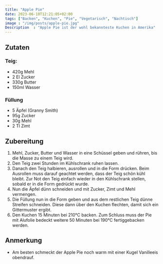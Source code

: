 ```yaml
---
title: "Apple Pie"
date: 2023-06-10T12:21:05+02:00
tags: ["Backen", "Kuchen", "Pie", "Vegetarisch", "Nachtisch"]
image : "/img/posts/apple-pie.jpg"
Description  : "Apple Pie ist der wohl bekannteste Kuchen in Amerika"
---
```

## Zutaten
### Teig:
- 420g Mehl
- 2 El Zucker
- 330g Butter
- 150ml Wasser
### Füllung
- 5 Äpfel (Granny Smith)
- 95g Zucker
- 30g Mehl
- 2 Tl Zimt


## Zubereitung
1. Mehl, Zucker, Butter und Wasser in eine Schüssel geben und rühren, bis die Masse zu einem Teig wird.
2. Den Teig zwei Stunden im Kühlschrank ruhen lassen.
3. Danach den Teig halbieren, ausrollen und in die Form drücken. Beim Ausrollen muss darauf geachtet werden, dass der Teig schön kühl bleibt. Zur Not den Teig einfach wieder in den Kühlschrank stellen, sobald er in die Form gedrückt wurde.
4. Nun die Äpfel dünn schneiden und mit Zucker, Zimt und Mehl vermengen.
5. Die Füllung nun in die Form geben und aus dem restlichen Teig dünne Streifen schneiden. Diese dann über den Kuchen flechten, damit sich ein Gittermuster ergibt.
6. Den Kuchen 15 Minuten bei 210°C backen. Zum Schluss muss der Pie mit Alufolie bedeckt weitere 50 Minuten bei 190°C fertiggebacken werden.

## Anmerkung
- Am besten schmeckt der Apple Pie noch warm mit einer Kugel Vanilleeis obendrauf.